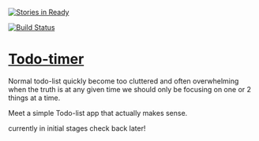[![Stories in Ready](https://badge.waffle.io/HoffsMH/todo-timer.png?label=ready&title=Ready)](https://waffle.io/HoffsMH/todo-timer)

[![Build Status](https://travis-ci.org/HoffsMH/todo-timer.svg?branch=master)](https://travis-ci.org/HoffsMH/todo-timer)

# [Todo-timer](https://www.google.com)
Normal todo-list quickly become too cluttered and often overwhelming when the truth is at any given time we should only be focusing on one or 2 things at a time.

Meet a simple Todo-list app that actually makes sense.

currently in initial stages check back later!
